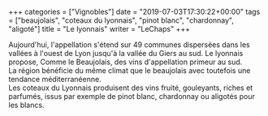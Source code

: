 +++
categories = ["Vignobles"]
date = "2019-07-03T17:30:22+00:00"
tags = ["beaujolais", "coteaux du lyonnais", "pinot blanc", "chardonnay", "aligoté"]
title = "Le lyonnais"
writer = "LeChaps"
+++

Aujourd'hui, l'appellation s'étend sur 49 communes dispersées dans les vallées à l'ouest de Lyon jusqu'à la vallée du Giers au sud. Le lyonnais propose, Comme le Beaujolais, des vins d'appellation primeur au sud.  
La région bénéficie du même climat que le beaujolais avec toutefois une tendance méditerranéenne.  
Les coteaux du Lyonnais produisent des vins fruité, gouleyants, riches et parfumés, issus par exemple de pinot blanc, chardonnay ou aligotés pour les blancs.
